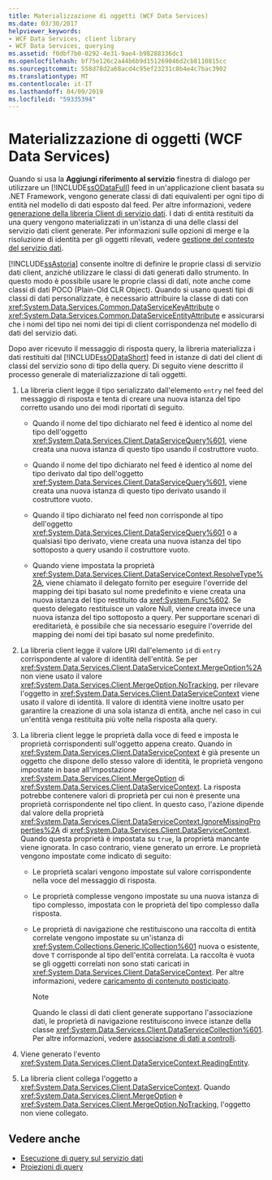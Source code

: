 ```yaml
---
title: Materializzazione di oggetti (WCF Data Services)
ms.date: 03/30/2017
helpviewer_keywords:
- WCF Data Services, client library
- WCF Data Services, querying
ms.assetid: f0dbf7b0-0292-4e31-9ae4-b98288336dc1
ms.openlocfilehash: bf75e126c2a44b6b9d151269046d2cb8110815cc
ms.sourcegitcommit: 558d78d2a68acd4c95ef23231c8b4e4c7bac3902
ms.translationtype: MT
ms.contentlocale: it-IT
ms.lasthandoff: 04/09/2019
ms.locfileid: "59335394"
---
```

# <a name="object-materialization-wcf-data-services"></a>Materializzazione di oggetti (WCF Data Services)
Quando si usa la **Aggiungi riferimento al servizio** finestra di dialogo per utilizzare un [!INCLUDE[ssODataFull](../../../../includes/ssodatafull-md.md)] feed in un'applicazione client basata su .NET Framework, vengono generate classi di dati equivalenti per ogni tipo di entità nel modello di dati esposto dal feed. Per altre informazioni, vedere [generazione della libreria Client di servizio dati](../../../../docs/framework/data/wcf/generating-the-data-service-client-library-wcf-data-services.md). I dati di entità restituiti da una query vengono materializzati in un'istanza di una delle classi del servizio dati client generate. Per informazioni sulle opzioni di merge e la risoluzione di identità per gli oggetti rilevati, vedere [gestione del contesto del servizio dati](../../../../docs/framework/data/wcf/managing-the-data-service-context-wcf-data-services.md).  
  
 [!INCLUDE[ssAstoria](../../../../includes/ssastoria-md.md)] consente inoltre di definire le proprie classi di servizio dati client, anziché utilizzare le classi di dati generati dallo strumento. In questo modo è possibile usare le proprie classi di dati, note anche come classi di dati POCO (Plain-Old CLR Object). Quando si usano questi tipi di classi di dati personalizzate, è necessario attribuire la classe di dati con <xref:System.Data.Services.Common.DataServiceKeyAttribute> o <xref:System.Data.Services.Common.DataServiceEntityAttribute> e assicurarsi che i nomi del tipo nei nomi dei tipi di client corrispondenza nel modello di dati del servizio dati.  
  
 Dopo aver ricevuto il messaggio di risposta query, la libreria materializza i dati restituiti dal [!INCLUDE[ssODataShort](../../../../includes/ssodatashort-md.md)] feed in istanze di dati del client di classi del servizio sono di tipo della query. Di seguito viene descritto il processo generale di materializzazione di tali oggetti.  
  
1. La libreria client legge il tipo serializzato dall'elemento `entry` nel feed del messaggio di risposta e tenta di creare una nuova istanza del tipo corretto usando uno dei modi riportati di seguito.  
  
    -   Quando il nome del tipo dichiarato nel feed è identico al nome del tipo dell'oggetto <xref:System.Data.Services.Client.DataServiceQuery%601>, viene creata una nuova istanza di questo tipo usando il costruttore vuoto.  
  
    -   Quando il nome del tipo dichiarato nel feed è identico al nome del tipo derivato dal tipo dell'oggetto <xref:System.Data.Services.Client.DataServiceQuery%601>, viene creata una nuova istanza di questo tipo derivato usando il costruttore vuoto.  
  
    -   Quando il tipo dichiarato nel feed non corrisponde al tipo dell'oggetto <xref:System.Data.Services.Client.DataServiceQuery%601> o a qualsiasi tipo derivato, viene creata una nuova istanza del tipo sottoposto a query usando il costruttore vuoto.  
  
    -   Quando viene impostata la proprietà <xref:System.Data.Services.Client.DataServiceContext.ResolveType%2A>, viene chiamato il delegato fornito per eseguire l'override del mapping dei tipi basato sul nome predefinito e viene creata una nuova istanza del tipo restituito da <xref:System.Func%602>. Se questo delegato restituisce un valore Null, viene creata invece una nuova istanza del tipo sottoposto a query. Per supportare scenari di ereditarietà, è possibile che sia necessario eseguire l'override del mapping dei nomi dei tipi basato sul nome predefinito.  
  
2. La libreria client legge il valore URI dall'elemento `id` di `entry` corrispondente al valore di identità dell'entità. Se per <xref:System.Data.Services.Client.DataServiceContext.MergeOption%2A> non viene usato il valore <xref:System.Data.Services.Client.MergeOption.NoTracking>, per rilevare l'oggetto in <xref:System.Data.Services.Client.DataServiceContext> viene usato il valore di identità. Il valore di identità viene inoltre usato per garantire la creazione di una sola istanza di entità, anche nel caso in cui un'entità venga restituita più volte nella risposta alla query.  
  
3. La libreria client legge le proprietà dalla voce di feed e imposta le proprietà corrispondenti sull'oggetto appena creato. Quando in <xref:System.Data.Services.Client.DataServiceContext> è già presente un oggetto che dispone dello stesso valore di identità, le proprietà vengono impostate in base all'impostazione <xref:System.Data.Services.Client.MergeOption> di <xref:System.Data.Services.Client.DataServiceContext>. La risposta potrebbe contenere valori di proprietà per cui non è presente una proprietà corrispondente nel tipo client. In questo caso, l'azione dipende dal valore della proprietà <xref:System.Data.Services.Client.DataServiceContext.IgnoreMissingProperties%2A> di <xref:System.Data.Services.Client.DataServiceContext>. Quando questa proprietà è impostata su `true`, la proprietà mancante viene ignorata. In caso contrario, viene generato un errore. Le proprietà vengono impostate come indicato di seguito:  
  
    -   Le proprietà scalari vengono impostate sul valore corrispondente nella voce del messaggio di risposta.  
  
    -   Le proprietà complesse vengono impostate su una nuova istanza di tipo complesso, impostata con le proprietà del tipo complesso dalla risposta.  
  
    -   Le proprietà di navigazione che restituiscono una raccolta di entità correlate vengono impostate su un'istanza di <xref:System.Collections.Generic.ICollection%601> nuova o esistente, dove `T` corrisponde al tipo dell'entità correlata. La raccolta è vuota se gli oggetti correlati non sono stati caricati in <xref:System.Data.Services.Client.DataServiceContext>. Per altre informazioni, vedere [caricamento di contenuto posticipato](../../../../docs/framework/data/wcf/loading-deferred-content-wcf-data-services.md).  
  
        > [!NOTE]
        >  Quando le classi di dati client generate supportano l'associazione dati, le proprietà di navigazione restituiscono invece istanze della classe <xref:System.Data.Services.Client.DataServiceCollection%601>. Per altre informazioni, vedere [associazione di dati a controlli](../../../../docs/framework/data/wcf/binding-data-to-controls-wcf-data-services.md).  
  
4. Viene generato l'evento <xref:System.Data.Services.Client.DataServiceContext.ReadingEntity>.  
  
5. La libreria client collega l'oggetto a <xref:System.Data.Services.Client.DataServiceContext>. Quando <xref:System.Data.Services.Client.MergeOption> è <xref:System.Data.Services.Client.MergeOption.NoTracking>, l'oggetto non viene collegato.  
  
## <a name="see-also"></a>Vedere anche

- [Esecuzione di query sul servizio dati](../../../../docs/framework/data/wcf/querying-the-data-service-wcf-data-services.md)
- [Proiezioni di query](../../../../docs/framework/data/wcf/query-projections-wcf-data-services.md)
